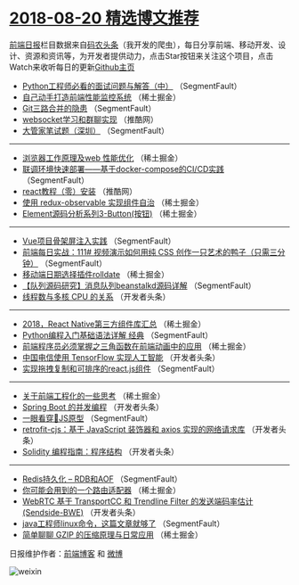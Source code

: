 # [2018-08-20 精选博文推荐](http://hao.caibaojian.com/date/2018/08/20)

[前端日报](http://caibaojian.com/c/news)栏目数据来自[码农头条](http://hao.caibaojian.com/)（我开发的爬虫），每日分享前端、移动开发、设计、资源和资讯等，为开发者提供动力，点击Star按钮来关注这个项目，点击Watch来收听每日的更新[Github主页](https://github.com/kujian/frontendDaily)
* [Python工程师必看的面试问题与解答（中）](http://hao.caibaojian.com/83660.html) （SegmentFault）
* [自己动手打造前端性能监控系统](http://hao.caibaojian.com/83670.html) （稀土掘金）
* [Git三路合并的隐患](http://hao.caibaojian.com/83656.html) （SegmentFault）
* [websocket学习和群聊实现](http://hao.caibaojian.com/83702.html) （推酷网）
* [大管家笔试题（深圳）](http://hao.caibaojian.com/83661.html) （SegmentFault）

***
* [浏览器工作原理及web 性能优化](http://hao.caibaojian.com/83671.html) （稀土掘金）
* [联调环境快速部署——基于docker-compose的CI/CD实践](http://hao.caibaojian.com/83651.html) （SegmentFault）
* [react教程（零）安装](http://hao.caibaojian.com/83703.html) （推酷网）
* [使用 redux-observable 实现组件自治](http://hao.caibaojian.com/83665.html) （稀土掘金）
* [Element源码分析系列3-Button(按钮)](http://hao.caibaojian.com/83672.html) （稀土掘金）

***
* [Vue项目骨架屏注入实践](http://hao.caibaojian.com/83652.html) （SegmentFault）
* [前端每日实战：111# 视频演示如何用纯 CSS 创作一只艺术的鸭子（只需三分钟）](http://hao.caibaojian.com/83662.html) （SegmentFault）
* [移动端日期选择插件rolldate](http://hao.caibaojian.com/83673.html) （稀土掘金）
* [【队列源码研究】消息队列beanstalkd源码详解](http://hao.caibaojian.com/83653.html) （SegmentFault）
* [线程数与多核 CPU 的关系](http://hao.caibaojian.com/83684.html) （开发者头条）

***
* [2018，React Native第三方组件库汇总](http://hao.caibaojian.com/83674.html) （稀土掘金）
* [Python编程入门基础语法详解 经典](http://hao.caibaojian.com/83657.html) （SegmentFault）
* [前端程序员必须掌握之三角函数在前端动画中的应用](http://hao.caibaojian.com/83663.html) （稀土掘金）
* [中国电信使用 TensorFlow 实现人工智能](http://hao.caibaojian.com/83685.html) （开发者头条）
* [实现拖拽复制和可排序的react.js组件](http://hao.caibaojian.com/83654.html) （SegmentFault）

***
* [关于前端工程化的一些思考](http://hao.caibaojian.com/83666.html) （稀土掘金）
* [Spring Boot 的并发编程](http://hao.caibaojian.com/83686.html) （开发者头条）
* [一眼看穿👀JS原型](http://hao.caibaojian.com/83655.html) （SegmentFault）
* [retrofit-cjs：基于 JavaScript 装饰器和 axios 实现的网络请求库](http://hao.caibaojian.com/83687.html) （开发者头条）
* [Solidity 编程指南：程序结构](http://hao.caibaojian.com/83688.html) （开发者头条）

***
* [Redis持久化 &#8211; RDB和AOF](http://hao.caibaojian.com/83658.html) （SegmentFault）
* [你可能会用到的一个路由适配器](http://hao.caibaojian.com/83667.html) （稀土掘金）
* [WebRTC 基于 TransportCC 和 Trendline Filter 的发送端码率估计 (Sendside-BWE)](http://hao.caibaojian.com/83689.html) （开发者头条）
* [java工程师linux命令，这篇文章就够了](http://hao.caibaojian.com/83659.html) （SegmentFault）
* [简单聊聊 GZIP 的压缩原理与日常应用](http://hao.caibaojian.com/83668.html) （稀土掘金）

日报维护作者：[前端博客](http://caibaojian.com/) 和 [微博](http://caibaojian.com/go/weibo)

![weixin](https://user-images.githubusercontent.com/3055447/38468989-651132ac-3b80-11e8-8e6b-15122322a9d7.png)